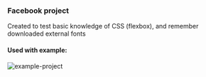 ### Facebook project

Created to test basic knowledge of CSS (flexbox), and remember downloaded external fonts

#### Used with example:

<img align="center" alt="example-project" src="http://2.bp.blogspot.com/-WLzBqwKuLuM/UOlEL7ht7nI/AAAAAAAAAg0/FSzTD80fyS0/s640/Facebook+Login+Old+look.png" />
